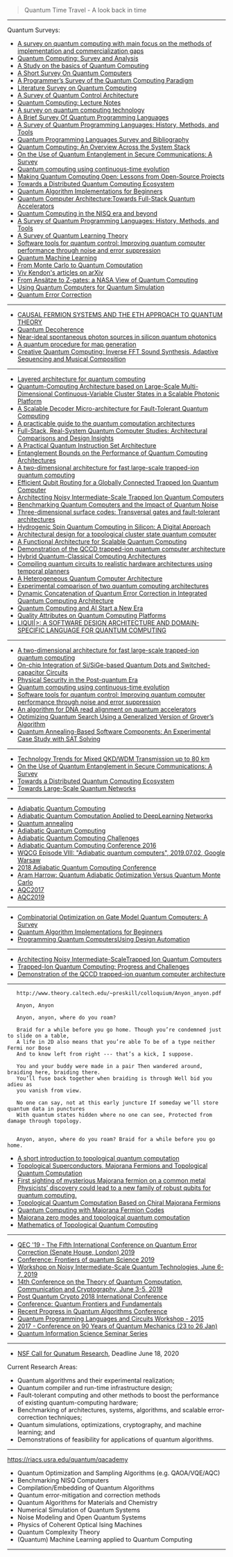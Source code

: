 
> Quantum Time Travel - A look back in time

------------------------

Quantum Surveys:

- [A survey on quantum computing with main focus on the methods of implementation and commercialization gaps](https://ieeexplore.ieee.org/document/7476130)
- [Quantum Computing: Survey and Analysis](https://link.springer.com/article/10.1007/s10559-019-00107-w)
- [A Study on the basics of Quantum Computing](https://arxiv.org/vc/quant-ph/papers/0511/0511061v1.pdf)
- [A Short Survey On Quantum Computers](https://www.tandfonline.com/doi/abs/10.1080/1206212X.2006.11441807?journalCode=tjca20)
- [A Programmer’s Survey of the Quantum Computing Paradigm](https://interstices.info/wp-content/uploads/jalios/docs/application/pdf/quantum_computing.pdf)
- [Literature Survey on Quantum
Computing](https://acadpubl.eu/jsi/2018-118-5/articles/5/80.pdf)
- [A Survey of Quantum Control Architecture](https://www.cs.umd.edu/class/fall2019/cmsc657/projects/group_4.pdf)
- [Quantum Computing: Lecture Notes](https://homepages.cwi.nl/~rdewolf/qcnotes.pdf)
- [A survey on quantum computing technology](https://eprints.soton.ac.uk/430386/)
- [A Brief Survey Of Quantum
Programming Languages](https://www.mathstat.dal.ca/~selinger/papers/flops04-2up.pdf)
- [A Survey of Quantum Programming Languages:
History, Methods, and Tools ](https://arxiv.org/ftp/arxiv/papers/0804/0804.1118.pdf)
- [Quantum Programming Languages
Survey and Bibliography](http://ftp.dcs.glasgow.ac.uk/~simon/publications/QPLsurvey.pdf)
- [Quantum Computing: An Overview Across the System Stack](https://arxiv.org/pdf/1905.07240.pdf)
- [On the Use of Quantum Entanglement in Secure Communications: A Survey](https://arxiv.org/abs/2003.07907)
- [Quantum computing using continuous-time evolution](https://arxiv.org/abs/2004.00704)
- [Making Quantum Computing Open: Lessons from Open-Source Projects](https://arxiv.org/pdf/1902.00991.pdf)
- [Towards a Distributed Quantum Computing Ecosystem](https://arxiv.org/abs/2002.11808)
- [Quantum Algorithm Implementations for Beginners](https://arxiv.org/abs/1804.03719)
- [Quantum Computer Architecture:Towards Full-Stack Quantum Accelerators](https://arxiv.org/pdf/1903.09575.pdf)
- [Quantum Computing in the NISQ era and beyond](https://arxiv.org/pdf/1801.00862.pdf)
- [A Survey of Quantum Programming Languages: History, Methods, and Tools](https://arxiv.org/abs/0804.1118)
- [A Survey of Quantum Learning Theory](https://arxiv.org/abs/1701.06806)
- [Software tools for quantum control: Improving quantum computer performance through noise and error suppression](https://arxiv.org/abs/2001.04060)
- [Quantum Machine Learning](https://arxiv.org/pdf/1611.09347.pdf)
- [From Monte Carlo to Quantum Computation](https://arxiv.org/pdf/quant-ph/0112152.pdf)
- [Viv Kendon's articles on arXiv](https://arxiv.org/a/kendon_v_1.html)
- [From Ansätze to Z-gates: a NASA View of Quantum Computing](https://arxiv.org/abs/1905.02860)
- [Using Quantum Computers for Quantum Simulation](https://arxiv.org/abs/1004.5528)
- [Quantum Error Correction](https://arxiv.org/ftp/arxiv/papers/1910/1910.03672.pdf)

---------------------------
- [CAUSAL FERMION SYSTEMS AND THE
ETH APPROACH TO QUANTUM THEORY](https://arxiv.org/pdf/2004.11785.pdf)
- [Quantum Decoherence](https://arxiv.org/pdf/1911.06282.pdf)
- [Near-ideal spontaneous photon sources in silicon quantum photonics](https://arxiv.org/pdf/2005.09579.pdf)
- [A quantum procedure for map generation](https://arxiv.org/pdf/2005.10327.pdf)
- [Creative Quantum Computing: Inverse FFT
Sound Synthesis, Adaptive Sequencing and
Musical Composition](https://arxiv.org/ftp/arxiv/papers/2005/2005.05832.pdf)

------------

- [Layered architecture for quantum computing](https://arxiv.org/abs/1010.5022)
- [Quantum-Computing Architecture based on Large-Scale Multi-Dimensional Continuous-Variable Cluster States in a Scalable Photonic Platform](https://arxiv.org/abs/1909.05455)
- [A Scalable Decoder Micro-architecture for Fault-Tolerant Quantum Computing](https://arxiv.org/abs/2001.06598)
- [A practicable guide to the quantum computation architectures](https://arxiv.org/abs/1903.10739)
- [Full-Stack, Real-System Quantum Computer Studies: Architectural Comparisons and Design Insights](https://arxiv.org/abs/1905.11349)
- [A Practical Quantum Instruction Set Architecture](https://arxiv.org/pdf/1608.03355.pdf)
- [Entanglement Bounds on the Performance of Quantum Computing Architectures](https://arxiv.org/abs/1908.04802)
- [A two-dimensional architecture for fast large-scale trapped-ion quantum computing](https://arxiv.org/abs/2004.11608)
- [Efficient Qubit Routing for a Globally Connected Trapped Ion Quantum Computer](https://arxiv.org/abs/2002.12782)
- [Architecting Noisy Intermediate-Scale Trapped Ion Quantum Computers](https://arxiv.org/abs/2004.04706)
- [Benchmarking Quantum Computers and the Impact of Quantum Noise](https://arxiv.org/abs/1912.00546)
- [Three-dimensional surface codes: Transversal gates and fault-tolerant architectures](https://arxiv.org/abs/1801.04255)
- [Hydrogenic Spin Quantum Computing in Silicon: A Digital Approach](https://arxiv.org/abs/quant-ph/0206159)
- [Architectural design for a topological cluster state quantum computer](https://arxiv.org/abs/0808.1782)
- [A Functional Architecture for Scalable Quantum
Computing](http://willzeng.com/shared/functional_architecture_final_ICRC.pdf)
- [Demonstration of the QCCD trapped-ion quantum computer architecture](https://www.honeywell.com/content/dam/honeywell/files/Beta_10_Quantum_3_3_2020.pdf)
- [Hybrid Quantum-Classical Computing Architectures](https://sc18.supercomputing.org/proceedings/workshops/workshop_files/ws_pmes110s1-file1.pdf)
- [Compiling quantum circuits to realistic hardware architectures using temporal planners](https://iopscience.iop.org/article/10.1088/2058-9565/aaa331/meta)
- [A Heterogeneous Quantum Computer Architecture](https://ce-publications.et.tudelft.nl/publications/1548_a_heterogeneous_quantum_computer_architecture.pdf)
- [Experimental comparison of two quantum computing architectures](https://www.pnas.org/content/114/13/3305)
- [Dynamic Concatenation of Quantum Error Correction in Integrated Quantum Computing Architecture](https://www.semanticscholar.org/paper/A-Layered-Architecture-for-Quantum-Computing-Using-Jones-Meter/3d36daeb53998c4c6b79addf6d39ad3b0d09b0a6)
- [Quantum Computing and AI Start a New Era](https://blog.global.fujitsu.com/fgb/2017-12-13/quantum-computing-and-ai-start-a-new-era/)
- [Quality Attributes on Quantum Computing Platforms](https://www.researchgate.net/publication/323904792_Quality_Attributes_on_Quantum_Computing_Platforms)
- [LIQUI|>: A SOFTWARE DESIGN ARCHITECTURE AND DOMAIN-SPECIFIC LANGUAGE FOR QUANTUM COMPUTING](https://tatourian.blog/2014/06/27/liqui-a-software-design-architecture-and-domain-specific-language-for-quantum-computing/)

-------------

- [A two-dimensional architecture for fast large-scale trapped-ion quantum computing](https://arxiv.org/pdf/2004.11608.pdf)
- [On-chip Integration of Si/SiGe-based Quantum Dots and
Switched-capacitor Circuits](https://arxiv.org/pdf/2005.03851.pdf)
- [Physical Security in the Post-quantum Era](https://arxiv.org/pdf/2005.04344.pdf)
- [Quantum computing using
continuous-time evolution
](https://arxiv.org/pdf/2004.00704.pdf)
- [Software tools for quantum control: Improving quantum computer performance
through noise and error suppression](https://arxiv.org/pdf/2001.04060.pdf)
- [An algorithm for DNA read alignment on quantum accelerators](https://arxiv.org/pdf/1909.05563.pdf)
- [Optimizing Quantum Search Using a Generalized Version of Grover’s Algorithm](https://arxiv.org/pdf/2005.06468.pdf)
- [Quantum Annealing-Based Software Components:
An Experimental Case Study with SAT Solving](https://arxiv.org/pdf/2005.05465.pdf)

---------

- [Technology Trends for Mixed QKD/WDM
Transmission up to 80 km](https://arxiv.org/pdf/2005.02486.pdf)
- [On the Use of Quantum Entanglement in Secure
Communications: A Survey](https://arxiv.org/pdf/2003.07907.pdf)
- [Towards a Distributed Quantum Computing Ecosystem](https://arxiv.org/pdf/2002.11808.pdf)
- [Towards Large-Scale Quantum Networks](https://arxiv.org/abs/1909.08396)
-----------

- [Adiabatic Quantum Computing](https://arxiv.org/abs/1611.04471)
- [Adiabatic Quantum Computation Applied to DeepLearning Networks](https://res.mdpi.com/d_attachment/entropy/entropy-20-00380/article_deploy/entropy-20-00380.pdf)
- [Quantum annealing](https://arxiv.org/ftp/arxiv/papers/1404/1404.2465.pdf)
- [Adiabatic Quantum Computing](https://www.researchgate.net/publication/51932027_Adiabatic_Quantum_Computing)
- [Adiabatic Quantum Computing Challenges](https://www.cs.auckland.ac.nz/~cristian/crispapers/p40-calude.pdf)
- [Adiabatic Quantum Computing Conference 2016](https://www.youtube.com/playlist?list=PLSIUOFhnxEiAp2COu8n02LHkCDt-RTwRG)
- [WQCG Episode VIII: "Adiabatic quantum computers", 2019.07.02, Google Warsaw](https://www.youtube.com/watch?v=AMsBfJXPEM4)
- [2018 Adiabatic Quantum Computing Conference](https://www.youtube.com/playlist?list=PLsfLpBwKp49P15j0QECs5p1hU0xF62mZs)
- [Aram Harrow: Quantum Adiabatic Optimization Versus Quantum Monte Carlo](https://www.youtube.com/watch?v=S6xcnIEP7BU)
- [AQC2017](https://www.youtube.com/playlist?list=PLAlerseOylzZw8A-R4lyU3mqfYfQSggiz)
- [AQC2019](https://www.youtube.com/channel/UCNx1K8JdsjBT5uDMDwsv9gQ/featured)
--------------
- [Combinatorial Optimization on Gate Model Quantum Computers: A Survey]()
- [Quantum Algorithm Implementations for Beginners](https://arxiv.org/pdf/1804.03719.pdf)
- [Programming Quantum ComputersUsing Design Automation](https://www.microsoft.com/en-us/research/uploads/prod/2018/03/1803.01022.pdf)

---------------
- [Architecting Noisy Intermediate-ScaleTrapped Ion Quantum Computers](https://arxiv.org/pdf/2004.04706.pdf)
- [Trapped-Ion Quantum Computing: Progress and Challenges](https://arxiv.org/abs/1904.04178)
- [Demonstration of the QCCD trapped-ion quantum computer architecture](https://arxiv.org/abs/2003.01293)
--------

      
       http://www.theory.caltech.edu/~preskill/colloquium/Anyon_anyon.pdf
       
       Anyon, Anyon 
       
       Anyon, anyon, where do you roam? 
       
       Braid for a while before you go home. Though you’re condemned just to slide on a table, 
       A life in 2D also means that you’re able To be of a type neither Fermi nor Bose 
       And to know left from right --- that’s a kick, I suppose.
       
       You and your buddy were made in a pair Then wandered around, braiding here, braiding there. 
       You’ll fuse back together when braiding is through Well bid you adieu as 
       you vanish from view. 
       
       No one can say, not at this early juncture If someday we’ll store quantum data in punctures 
       With quantum states hidden where no one can see, Protected from damage through topology. 
       
       
       Anyon, anyon, where do you roam? Braid for a while before you go home.

- [A short introduction to topological quantum computation](https://scipost.org/SciPostPhys.3.3.021/pdf)
- [Topological Superconductors, Majorana Fermions and Topological Quantum Computation](https://www.physics.upenn.edu/~kane/pedagogical/WindsorLec3.pdf)
- [First sighting of mysterious Majorana fermion on a common metal
Physicists’ discovery could lead to a new family of robust qubits for quantum computing.](http://news.mit.edu/2020/first-majorana-fermion-metal-quantum-computing-0410)
- [Topological Quantum Computation Based on Chiral Majorana Fermions](https://arxiv.org/abs/1712.06156)
- [Quantum Computing with Majorana Fermion Codes](https://arxiv.org/abs/1801.08143)
- [Majorana zero modes and topological quantum computation](https://www.nature.com/articles/npjqi20151)
- [Mathematics of Topological Quantum Computing](https://arxiv.org/abs/1705.06206)

--------------

- [QEC '19 - The Fifth International Conference on Quantum Error Correction (Senate House, London) 2019](https://www.youtube.com/playlist?list=PLgLkEJ3SUJUS05I_INGLpkNcaWQdXfCeo)
- [Conference: Frontiers of quantum Science 2019](https://www.youtube.com/playlist?list=PLg1zLR_NEoqoPO2ieGVQgZyRV9UlLHMEk)
- [Workshop on Noisy Intermediate-Scale Quantum Technologies, June 6-7, 2019](https://www.youtube.com/playlist?list=PLUz_4vZOI0H01zA7jDg1wwcR3jB1WO2sj)
- [14th Conference on the Theory of Quantum Computation, Communication and Cryptography, June 3-5, 2019](https://www.youtube.com/playlist?list=PLUz_4vZOI0H1uT0Anxj5gn0RNXuDDN8U9)
- [Post Quantum Crypto 2018 International Conference](https://www.youtube.com/playlist?list=PLPf_zcX3mNAwVYO_bohkVIIQ8d2mssyL4)
- [Conference: Quantum Frontiers and Fundamentals](https://www.youtube.com/playlist?list=PLOT8qUzmOGqqaJ4dmWl7b66XL7RB6PLJF)
- [Recent Progress in Quantum Algorithms Conference](https://www.youtube.com/playlist?list=PL89A374442F5CD9C7)
- [Quantum Programming Languages and Circuits Workshop - 2015](https://www.youtube.com/playlist?list=PLBRgytHojT9ZMxgOfHZyoD4bxsUWtOrHN)
- [2017 - Conference on 90 Years of Quantum Mechanics (23 to 26 Jan)](https://www.youtube.com/playlist?list=PL_DsEPikCMhDNK3zjMh4ZxeAVRbBFDV1k)
- [Quantum Information Science Seminar Series](https://www.youtube.com/playlist?list=PLOFEBzvs-Vvr0uEoGFo08n4-WrM_8fft2)
------------------
- [NSF Call for Qunatum Research](https://www.nsf.gov/pubs/2020/nsf20073/nsf20073.jsp), Deadline June 18, 2020

Current Research Areas:

- Quantum algorithms and their experimental realization;
- Quantum compiler and run-time infrastructure design;
- Fault-tolerant computing and other methods to boost the performance of existing quantum-computing hardware;
- Benchmarking of architectures, systems, algorithms, and scalable error-correction techniques;
- Quantum simulations, optimizations, cryptography, and machine learning; and
- Demonstrations of feasibility for applications of quantum algorithms.

-----------------

https://riacs.usra.edu/quantum/qacademy

- Quantum Optimization and Sampling Algorithms (e.g. QAOA/VQE/AQC)
- Benchmarking NISQ Computers
- Compilation/Embedding of Quantum Algorithms
- Quantum error-mitigation and correction methods
- Quantum Algorithms for Materials and Chemistry
- Numerical Simulation of Quantum Systems
- Noise Modeling and Open Quantum Systems
- Physics of Coherent Optical Ising Machines
- Quantum Complexity Theory
- (Quantum) Machine Learning applied to Quantum Computing
-----------------
